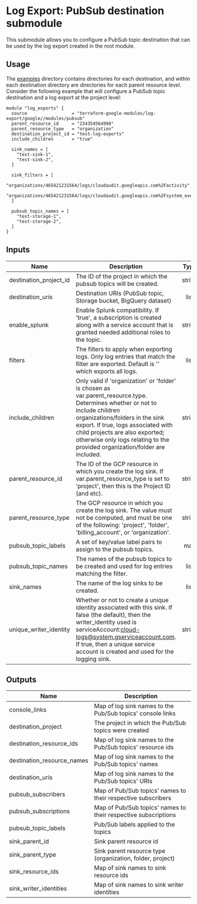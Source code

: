 # Log Export: PubSub destination submodule

This submodule allows you to configure a PubSub topic destination that
can be used by the log export created in the root module.

## Usage

The [examples](../../examples) directory contains directories for each destination, and within each destination directory are directories for each parent resource level. Consider the following
example that will configure a PubSub topic destination and a log export at the project level:

```hcl
module "log_exports" {
  source                 = "terraform-google-modules/log-export/google//modules/pubsub"
  parent_resource_id     = "234354564998"
  parent_resource_type   = "organization"
  destination_project_id = "test-log-exports"
  include_children       = "true"

  sink_names = [
    "test-sink-1",
    "test-sink-2",
  ]

  sink_filters = [
    "organizations/465421231564/logs/cloudaudit.googleapis.com%2Factivity",
    "organizations/465421231564/logs/cloudaudit.googleapis.com%2Fsystem_event",
  ]

  pubsub_topic_names = [
    "test-storage-1",
    "test-storage-2",
  ]
}
```

[^]: (autogen_docs_start)

## Inputs

| Name | Description | Type | Default | Required |
|------|-------------|:----:|:-----:|:-----:|
| destination\_project\_id | The ID of the project in which the pubsub topics will be created. | string | n/a | yes |
| destination\_uris | Destination URIs (PubSub topic, Storage bucket, BigQuery dataset) | list | `<list>` | no |
| enable\_splunk | Enable Splunk compatibility. If 'true', a subscription is created along with a service account that is granted needed additional roles to the topic. | string | `"false"` | no |
| filters | The filters to apply when exporting logs. Only log entries that match the filter are exported. Default is '' which exports all logs. | list | n/a | yes |
| include\_children | Only valid if 'organization' or 'folder' is chosen as var.parent_resource.type. Determines whether or not to include children organizations/folders in the sink export. If true, logs associated with child projects are also exported; otherwise only logs relating to the provided organization/folder are included. | string | `"false"` | no |
| parent\_resource\_id | The ID of the GCP resource in which you create the log sink. If var.parent_resource_type is set to 'project', then this is the Project ID (and etc). | string | n/a | yes |
| parent\_resource\_type | The GCP resource in which you create the log sink. The value must not be computed, and must be one of the following: 'project', 'folder', 'billing_account', or 'organization'. | string | `"project"` | no |
| pubsub\_topic\_labels | A set of key/value label pairs to assign to the pubsub topics. | map | `<map>` | no |
| pubsub\_topic\_names | The names of the pubsub topics to be created and used for log entries matching the filter. | list | n/a | yes |
| sink\_names | The name of the log sinks to be created. | list | n/a | yes |
| unique\_writer\_identity | Whether or not to create a unique identity associated with this sink. If false (the default), then the writer_identity used is serviceAccount:cloud-logs@system.gserviceaccount.com. If true, then a unique service account is created and used for the logging sink. | string | `"false"` | no |


## Outputs

| Name | Description |
|------|-------------|
| console\_links | Map of log sink names to the Pub/Sub topics' console links |
| destination\_project | The project in which the Pub/Sub topics were created |
| destination\_resource\_ids | Map of log sink names to the Pub/Sub topics' resource ids |
| destination\_resource\_names | Map of log sink names to the Pub/Sub topics' names |
| destination\_uris | Map of log sink names to the Pub/Sub topics' URIs |
| pubsub\_subscribers | Map of Pub/Sub topics' names to their respective subscribers |
| pubsub\_subscriptions | Map of Pub/Sub topics' names to their respective subscriptions |
| pubsub\_topic\_labels | Pub/Sub labels applied to the topics |
| sink\_parent\_id | Sink parent resource id |
| sink\_parent\_type | Sink parent resource type (organization, folder, project) |
| sink\_resource\_ids | Map of sink names to sink resource ids |
| sink\_writer\_identities | Map of sink names to sink writer identities |

[^]: (autogen_docs_end)
